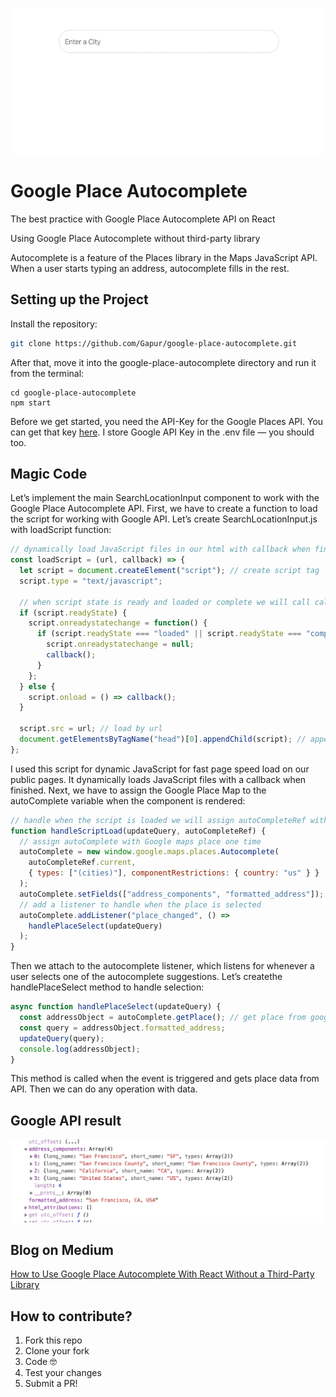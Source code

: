 <p align="center">
  <img width="700"src="https://github.com/Gapur/google-place-autocomplete/blob/master/public/example.gif">
</p>

# Google Place Autocomplete

The best practice with Google Place Autocomplete API on React

Using Google Place Autocomplete without third-party library

Autocomplete is a feature of the Places library in the Maps JavaScript API. When a user starts typing an address, autocomplete fills in the rest.

## Setting up the Project

Install the repository:
```sh
git clone https://github.com/Gapur/google-place-autocomplete.git
```

After that, move it into the google-place-autocomplete directory and run it from the terminal:
```
cd google-place-autocomplete
npm start
```

Before we get started, you need the API-Key for the Google Places API. You can get that key [here](https://developers.google.com/maps/documentation/javascript/places-autocomplete). I store Google API Key in the .env file — you should too.

## Magic Code

Let’s implement the main SearchLocationInput component to work with the Google Place Autocomplete API. First, we have to create a function to load the script for working with Google API. Let’s create SearchLocationInput.js with loadScript function:

```js
// dynamically load JavaScript files in our html with callback when finished
const loadScript = (url, callback) => {
  let script = document.createElement("script"); // create script tag
  script.type = "text/javascript";

  // when script state is ready and loaded or complete we will call callback
  if (script.readyState) {
    script.onreadystatechange = function() {
      if (script.readyState === "loaded" || script.readyState === "complete") {
        script.onreadystatechange = null;
        callback();
      }
    };
  } else {
    script.onload = () => callback();
  }

  script.src = url; // load by url
  document.getElementsByTagName("head")[0].appendChild(script); // append to head
};
```

I used this script for dynamic JavaScript for fast page speed load on our public pages. It dynamically loads JavaScript files with a callback when finished. Next, we have to assign the Google Place Map to the autoComplete variable when the component is rendered:

```js
// handle when the script is loaded we will assign autoCompleteRef with google maps place autocomplete
function handleScriptLoad(updateQuery, autoCompleteRef) {
  // assign autoComplete with Google maps place one time
  autoComplete = new window.google.maps.places.Autocomplete(
    autoCompleteRef.current,
    { types: ["(cities)"], componentRestrictions: { country: "us" } }
  );
  autoComplete.setFields(["address_components", "formatted_address"]); // specify what properties we will get from API
  // add a listener to handle when the place is selected
  autoComplete.addListener("place_changed", () =>
    handlePlaceSelect(updateQuery)
  );
}
```

Then we attach to the autocomplete listener, which listens for whenever a user selects one of the autocomplete suggestions. Let’s createthe handlePlaceSelect method to handle selection:

```js
async function handlePlaceSelect(updateQuery) {
  const addressObject = autoComplete.getPlace(); // get place from google api
  const query = addressObject.formatted_address;
  updateQuery(query);
  console.log(addressObject);
}
```

This method is called when the event is triggered and gets place data from API. Then we can do any operation with data.

## Google API result

<p align="center">
  <img width="800"src="https://github.com/Gapur/google-place-autocomplete/blob/master/public/result.png">
</p>

## Blog on Medium

[How to Use Google Place Autocomplete With React Without a Third-Party Library](https://medium.com/better-programming/the-best-practice-with-google-place-autocomplete-api-on-react-939211e8b4ce)

## How to contribute?

1. Fork this repo
2. Clone your fork
3. Code 🤓
4. Test your changes
5. Submit a PR!
